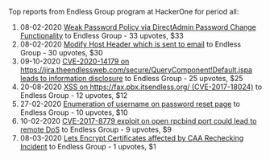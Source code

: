 Top reports from Endless Group program at HackerOne for period all:

1. 08-02-2020 [Weak Password Policy via DirectAdmin Password Change Functionality](https://hackerone.com/reports/791381) to Endless Group - 33 upvotes, $33
2. 08-02-2020 [Modify Host Header which is sent to email](https://hackerone.com/reports/791293) to Endless Group - 30 upvotes, $30
3. 09-10-2020 [CVE-2020-14179 on https://jira.theendlessweb.com/secure/QueryComponent!Default.jspa leads to information disclosure](https://hackerone.com/reports/1003980) to Endless Group - 25 upvotes, $25
4. 20-08-2020 [XSS on https://fax.pbx.itsendless.org/ (CVE-2017-18024)](https://hackerone.com/reports/963798) to Endless Group - 12 upvotes, $12
5. 27-02-2020 [Enumeration of username on password reset page](https://hackerone.com/reports/806151) to Endless Group - 10 upvotes, $10
6. 10-02-2020 [CVE-2017-8779 exploit on open rpcbind port could lead to remote DoS](https://hackerone.com/reports/791893) to Endless Group - 9 upvotes, $9
7. 08-03-2020 [Lets Encrypt Certificates affected by CAA Rechecking Incident](https://hackerone.com/reports/813279) to Endless Group - 1 upvotes, $1
